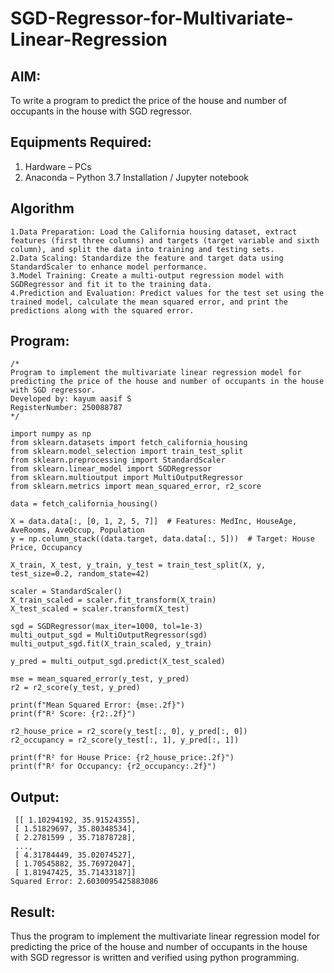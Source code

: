 # SGD-Regressor-for-Multivariate-Linear-Regression

## AIM:
To write a program to predict the price of the house and number of occupants in the house with SGD regressor.

## Equipments Required:
1. Hardware – PCs
2. Anaconda – Python 3.7 Installation / Jupyter notebook

## Algorithm
```
1.Data Preparation: Load the California housing dataset, extract features (first three columns) and targets (target variable and sixth column), and split the data into training and testing sets.
2.Data Scaling: Standardize the feature and target data using StandardScaler to enhance model performance.
3.Model Training: Create a multi-output regression model with SGDRegressor and fit it to the training data.
4.Prediction and Evaluation: Predict values for the test set using the trained model, calculate the mean squared error, and print the predictions along with the squared error.
```
## Program:
```
/*
Program to implement the multivariate linear regression model for predicting the price of the house and number of occupants in the house with SGD regressor.
Developed by: kayum aasif S
RegisterNumber: 250088787
*/
```
```
import numpy as np
from sklearn.datasets import fetch_california_housing
from sklearn.model_selection import train_test_split
from sklearn.preprocessing import StandardScaler
from sklearn.linear_model import SGDRegressor
from sklearn.multioutput import MultiOutputRegressor
from sklearn.metrics import mean_squared_error, r2_score

data = fetch_california_housing()

X = data.data[:, [0, 1, 2, 5, 7]]  # Features: MedInc, HouseAge, AveRooms, AveOccup, Population
y = np.column_stack((data.target, data.data[:, 5]))  # Target: House Price, Occupancy

X_train, X_test, y_train, y_test = train_test_split(X, y, test_size=0.2, random_state=42)

scaler = StandardScaler()
X_train_scaled = scaler.fit_transform(X_train)
X_test_scaled = scaler.transform(X_test)

sgd = SGDRegressor(max_iter=1000, tol=1e-3)
multi_output_sgd = MultiOutputRegressor(sgd)
multi_output_sgd.fit(X_train_scaled, y_train)

y_pred = multi_output_sgd.predict(X_test_scaled)

mse = mean_squared_error(y_test, y_pred)
r2 = r2_score(y_test, y_pred)

print(f"Mean Squared Error: {mse:.2f}")
print(f"R² Score: {r2:.2f}")

r2_house_price = r2_score(y_test[:, 0], y_pred[:, 0])
r2_occupancy = r2_score(y_test[:, 1], y_pred[:, 1])

print(f"R² for House Price: {r2_house_price:.2f}")
print(f"R² for Occupancy: {r2_occupancy:.2f}")

```



## Output:
```Predictions:
 [[ 1.10294192, 35.91524355],
 [ 1.51829697, 35.80348534],
 [ 2.2781599 , 35.71878728],
 ...,
 [ 4.31784449, 35.02074527],
 [ 1.70545882, 35.76972047],
 [ 1.81947425, 35.71433187]]
Squared Error: 2.6030095425883086
```



## Result:
Thus the program to implement the multivariate linear regression model for predicting the price of the house and number of occupants in the house with SGD regressor is written and verified using python programming.
